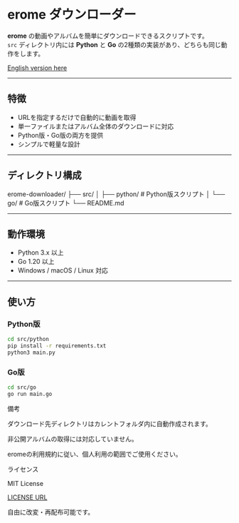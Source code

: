 # erome ダウンローダー

**erome** の動画やアルバムを簡単にダウンロードできるスクリプトです。  
`src` ディレクトリ内には **Python** と **Go** の2種類の実装があり、どちらも同じ動作をします。

[English version here](#english-readme)

---

## 特徴

- URLを指定するだけで自動的に動画を取得  
- 単一ファイルまたはアルバム全体のダウンロードに対応  
- Python版・Go版の両方を提供  
- シンプルで軽量な設計  

---

## ディレクトリ構成

erome-downloader/
├── src/
│ ├── python/ # Python版スクリプト
│ └── go/ # Go版スクリプト
└── README.md


---

## 動作環境

- Python 3.x 以上  
- Go 1.20 以上  
- Windows / macOS / Linux 対応  

---

## 使い方

### Python版

```bash
cd src/python
pip install -r requirements.txt
python3 main.py
```

### Go版
```bash
cd src/go
go run main.go
```

備考

ダウンロード先ディレクトリはカレントフォルダ内に自動作成されます。

非公開アルバムの取得には対応していません。

eromeの利用規約に従い、個人利用の範囲でご使用ください。

ライセンス

MIT License

[LICENSE URL](https://github.com/Madoa5561/erome-videodownloader/blob/main/LICENSE)

自由に改変・再配布可能です。



